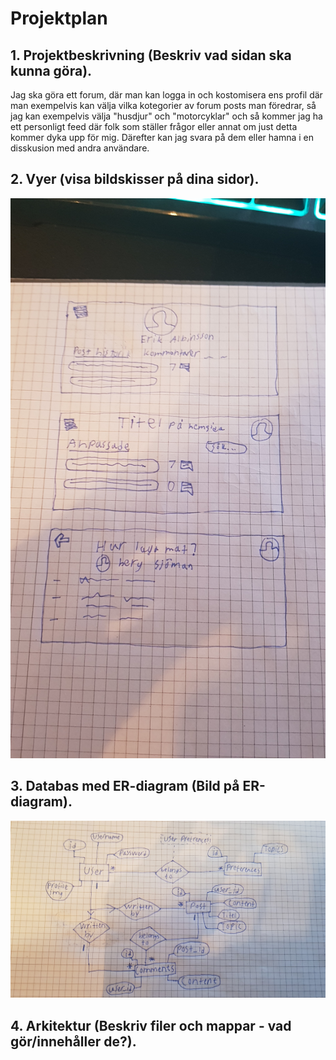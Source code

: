 # Projektplan

## 1. Projektbeskrivning (Beskriv vad sidan ska kunna göra).
Jag ska göra ett forum, där man kan logga in och kostomisera ens profil där man exempelvis kan välja vilka kotegorier av forum posts man föredrar, så jag kan exempelvis välja "husdjur" och "motorcyklar" och så kommer jag ha ett personligt feed där folk som ställer frågor eller annat om just detta kommer dyka upp för mig. Därefter kan jag svara på dem eller hamna i en disskusion med andra användare. 
## 2. Vyer (visa bildskisser på dina sidor).
![skiss](20210122_143833.jpg)
## 3. Databas med ER-diagram (Bild på ER-diagram).
![er-diagram](20210129_141250.jpg)
## 4. Arkitektur (Beskriv filer och mappar - vad gör/innehåller de?).


